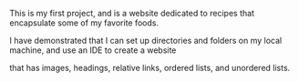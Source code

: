 This is my first project, and is a website dedicated to recipes that encapsulate some of my favorite foods.

I have demonstrated that I can set up directories and folders on my local machine, and use an IDE to create a website 

that has images, headings, relative links, ordered lists, and unordered lists.    